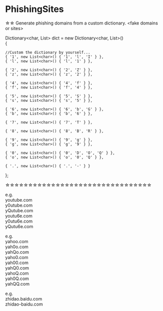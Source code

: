 # PhishingSites  
☆☆ Generate phishing domains from a custom dictionary. &lt;fake domains or sites>  
  
Dictionary<char, List<char>> dict = new Dictionary<char, List<char>>()  
{  
    
    //Custom the dictionary by yourself...  
    { '1', new List<char>() { '1', 'l', 'I' } },  
    { 'l', new List<char>() { 'l', '1' } },  
  
    { '2', new List<char>() { '2', 'Z' } },  
    { 'z', new List<char>() { 'z', '2' } },  
  
    { '4', new List<char>() { '4', 'f' } },  
    { 'f', new List<char>() { 'f', '4' } },  
  
    { '5', new List<char>() { '5', 'S' } },  
    { 's', new List<char>() { 's', '5' } },  
  
    { '6', new List<char>() { '6', 'b', 'G' } },  
    { 'b', new List<char>() { 'b', '6' } },  
  
    { '7', new List<char>() { '7', 'T' } },  
  
    { '8', new List<char>() { '8', 'B', 'R' } },  
  
    { '9', new List<char>() { '9', 'g' } },  
    { 'g', new List<char>() { 'g', '9' } },  
  
    { '0', new List<char>() { '0', 'D', 'O', 'Q' } },  
    { 'o', new List<char>() { 'o', '0', 'Q' } },  
    
    { '.', new List<char>() { '.', '-' } }  
};  
  
☆☆☆☆☆☆☆☆☆☆☆☆☆☆☆☆☆☆☆☆☆☆☆☆☆☆☆☆☆☆☆☆
  
  e.g.  
  youtube.com  
  y0utube.com  
  yQutube.com  
  youtu6e.com  
  y0utu6e.com  
  yQutu6e.com  
  
  e.g.  
  yahoo.com  
  yah0o.com  
  yahQo.com  
  yaho0.com  
  yah00.com  
  yahQ0.com  
  yahoQ.com  
  yah0Q.com  
  yahQQ.com  
  
  e.g.  
  zhidao.baidu.com  
  zhidao-baidu.com  
    
